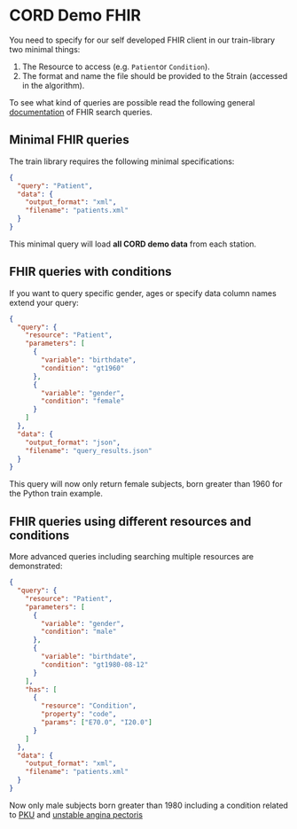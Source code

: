 # CORD Demo FHIR
You need to specify for our self developed FHIR client in our train-library two minimal things:
1. The Resource to access (e.g. `Patient`or `Condition`).
2. The format and name the file should be provided to the 5train (accessed in the algorithm).

To see what kind of queries are possible read the following general [documentation](https://www.hl7.org/fhir/search.html) of FHIR search queries.

## Minimal FHIR queries

The train library requires the following minimal specifications:


```json
{
  "query": "Patient",
  "data": {
    "output_format": "xml",
    "filename": "patients.xml" 
  }
}
```

This minimal query will load **all CORD demo data** from each station.

## FHIR queries with conditions

If you want to query specific gender, ages or specify data column names extend your query:
```json
{
  "query": {
    "resource": "Patient",
    "parameters": [
      {
        "variable": "birthdate",
        "condition": "gt1960"
      },
      {
        "variable": "gender",
        "condition": "female"
      }
    ]
  },
  "data": {
    "output_format": "json",
    "filename": "query_results.json"
  }
}
```
This query will now only return female subjects, born greater than 1960 for the Python train example.


## FHIR queries using different resources and conditions
More advanced queries including searching multiple resources are demonstrated:
````json
{
  "query": {
    "resource": "Patient",
    "parameters": [
      {
        "variable": "gender",
        "condition": "male"
      },
      {
        "variable": "birthdate",
        "condition": "gt1980-08-12"
      }
    ],
    "has": [
      {
        "resource": "Condition",
        "property": "code",
        "params": ["E70.0", "I20.0"]
      }
    ]
  },
  "data": {
    "output_format": "xml",
    "filename": "patients.xml"
  }
}
````
Now only male subjects born greater than 1980 including a condition related to [PKU](https://en.wikipedia.org/wiki/Phenylketonuria) and [unstable angina pectoris](https://www.msdmanuals.com/de-de/profi/herz-kreislauf-krankheiten/koronare-herzkrankheit/instabile-angina-pectoris) 